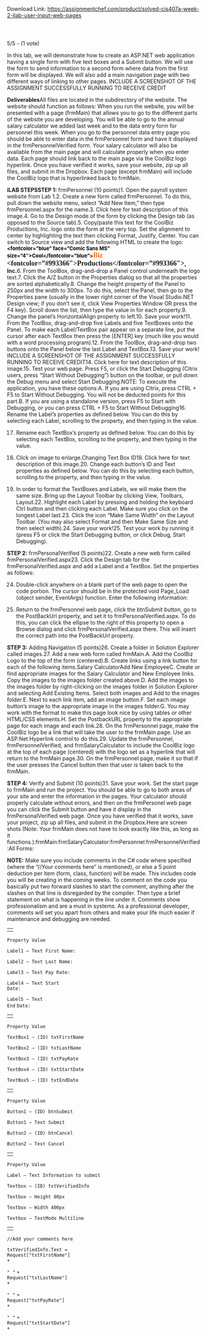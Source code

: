Download Link: https://assignmentchef.com/product/solved-cis407a-week-2-ilab-user-input-web-pages
<br>
<header class="entry-header"></header>

5/5 - (1 vote)

In this lab, we will demonstrate how to create an ASP.NET web application having a single form with five text boxes and a Submit button. We will use the form to send information to a second form where data from the first form will be displayed. We will also add a main navigation page with two different ways of linking to other pages. INCLUDE A SCREENSHOT OF THE ASSIGNMENT SUCCESSFULLY RUNNING TO RECEIVE CREDIT

<strong>Deliverables</strong>All files are located in the subdirectory of the website. The website should function as follows: When you run the website, you will be presented with a page (frmMain) that allows you to go to the different parts of the website you are developing. You will be able to go to the annual salary calculator we added last week and to the data entry form for personnel this week. When you go to the personnel data entry page you should be able to enter data in the frmPersonnel form and have it displayed in the frmPersonnelVerified form. Your salary calculator will also be available from the main page and will calculate properly when you enter data. Each page should link back to the main page via the CoolBiz logo hyperlink. Once you have verified it works, save your website, zip up all files, and submit in the Dropbox. Each page (except frmMain) will include the CoolBiz logo that is hyperlinked back to frmMain.

<strong>iLAB STEPS</strong><strong>STEP 1:</strong> frmPersonnel (10 points)1. Open the payroll system website from Lab 1.2. Create a new form called frmPersonnel. To do this, pull down the website menu, select “Add New Item,” then type frmPersonnel.aspx for the name.3. Click here for text description of this image.4. Go to the Design mode of the form by clicking the Design tab (as opposed to the Source tab).5. Copy/paste this text for the CoolBiz Productions, Inc. logo onto the form at the very top. Set the alignment to center by highlighting the text then clicking Format, Justify, Center. You can switch to Source view and add the following HTML to create the logo:<span style="color: black; font-size: small;"><strong>&lt;fontcolor=”blue” face=”Comic Sans MS” size=”4″&gt;Cool&lt;/fontcolor=”blue”&gt;</strong></span><strong><span style="color: #ff6600; font-family: 'Comic Sans MS'; font-size: large;">Biz</span><span style="font-family: 'Comic Sans MS'; font-size: large;"> &lt;fontcolor=”#993366″&gt;Productions&lt;/fontcolor=”#993366″&gt;</span>, Inc.</strong>6. From the ToolBox, drag-and-drop a Panel control underneath the logo text.7. Click the A/Z button in the Properties dialog so that all the properties are sorted alphabetically.8. Change the height property of the Panel to 250px and the width to 300px. To do this, select the Panel, then go to the Properties pane (usually in the lower right corner of the Visual Studio.NET Design view; if you don’t see it, click View Properties Window OR press the F4 key). Scroll down the list, then type the value in for each property.9. Change the panel’s HorizontalAlign property to left.10. Save your work!11. From the ToolBox, drag-and-drop five Labels and five TextBoxes onto the Panel. To make each Label/TextBox pair appear on a separate line, put the cursor after each TextBox then press the [ENTER] key (much like you would with a word processing program).12. From the ToolBox, drag-and-drop two buttons onto the Panel below the last Label and TextBox.13. Save your work! INCLUDE A SCREENSHOT OF THE ASSIGNMENT SUCCESSFULLY RUNNING TO RECEIVE CREDIT14. Click here for text description of this image.15. Test your web page. Press F5, or click the Start Debugging (Citrix users, press “Start Without Debugging”) button on the toolbar, or pull down the Debug menu and select Start Debugging.NOTE: To execute the application, you have these options:A. If you are using Citrix, press CTRL + F5 to Start Without Debugging. You will not be deducted points for this part.B. If you are using a standalone version, press F5 to Start with Debugging, or you can press CTRL + F5 to Start Without Debugging16. Rename the Label’s properties as defined below. You can do this by selecting each Label, scrolling to the property, and then typing in the value.

17. Rename each TextBox’s property as defined below. You can do this by selecting each TextBox, scrolling to the property, and then typing in the value.

18. Click on image to enlarge.Changing Text Box ID19. Click here for text description of this image.20. Change each button’s ID and Text properties as defined below. You can do this by selecting each button, scrolling to the property, and then typing in the value.

21. In order to format the TextBoxes and Labels, we will make them the same size. Bring up the Layout Toolbar by clicking View, Toolbars, Layout.22. Highlight each Label by pressing and holding the keyboard Ctrl button and then clicking each Label. Make sure you click on the longest Label last.23. Click the icon “Make Same Width” on the Layout Toolbar. (You may also select Format and then Make Same Size and then select width).24. Save your work!25. Test your work by running it (press F5 or click the Start Debugging button, or click Debug, Start Debugging).

<strong>STEP 2:</strong> frmPersonalVerified (5 points)22. Create a new web form called frmPersonalVerified.aspx23. Click the Design tab for the frmPersonalVerified.aspx and add a Label and a TextBox. Set the properties as follows:

24. Double-click anywhere on a blank part of the web page to open the code portion. The cursor should be in the protected void Page_Load (object sender, EventArgs) function. Enter the following information:

25. Return to the frmPersonnel web page, click the btnSubmit button, go to the PostBackUrl property, and set it to frmPersonalVerified.aspx. To do this, you can click the ellipse to the right of this property to open a Browse dialog and click frmPersonalVerified.aspx there. This will insert the correct path into the PostBackUrl property.

<strong>STEP 3:</strong> Adding Navigation (5 points)26. Create a folder in Solution Explorer called images.27. Add a new web form called frmMain.A. Add the CoolBiz Logo to the top of the form (centered).B. Create links using a link button for each of the following items.Salary CalculatorAdd New EmployeeC. Create or find appropriate images for the Salary Calculator and New Employee links. Copy the images to the images folder created above.D. Add the images to the images folder by right-clicking on the images folder in Solution Explorer and selecting Add Existing Items. Select both images and Add to the images folder.E. Next to each link item, add an image button.F. Set each image button’s image to the appropriate image in the images folder.G. You may work with the format to make this page look nice by using tables or other HTML/CSS elements.H. Set the PostbackURL property to the appropriate page for each image and each link.28. On the frmPersonnel page, make the CoolBiz logo be a link that will take the user to the frmMain page. Use an ASP.Net Hyperlink control to do this.29. Update the frmPersonnel, frmPersonnelVerified, and frmSalaryCalculator to include the CoolBiz logo at the top of each page (centered) with the logo set as a hyperlink that will return to the frmMain page.30. On the frmPersonnel page, make it so that if the user presses the Cancel button then that user is taken back to the frmMain.

<strong>STEP 4:</strong> Verify and Submit (10 points)31. Save your work. Set the start page to frmMain and run the project. You should be able to go to both areas of your site and enter the information in the pages. Your calculator should properly calculate without errors, and then on the frmPersonel web page you can click the Submit button and have it display in the frmPersonalVerified web page. Once you have verified that it works, save your project, zip up all files, and submit in the Dropbox.Here are screen shots (Note: Your frmMain does not have to look exactly like this, as long as it functions.):frmMain:frmSalaryCalculator:frmPersonnel:frmPersonnelVerified:All Forms:

<strong>NOTE:</strong> Make sure you include comments in the C# code where specified (where the “//Your comments here” is mentioned), or else a 5 point deduction per item (form, class, function) will be made. This includes code you will be creating in the coming weeks. To comment on the code you basically put two forward slashes to start the comment; anything after the slashes on that line is disregarded by the compiler. Then type a brief statement on what is happening in the line under it. Comments show professionalism and are a must in systems. As a professional developer, comments will set you apart from others and make your life much easier if maintenance and debugging are needed.

<table border="0" cellspacing="0" cellpadding="0">

 <tbody>

  <tr>

   <td class="code"></td>

  </tr>

 </tbody>

</table>

<code class="php plain">Property Value</code>

<code class="php plain">Label1 – Text First Name:</code>

<code class="php plain">Label2 – Text Last Name:</code>

<code class="php plain">Label3 – Text Pay Rate:</code>

<code class="php plain">Label4 – Text Start </code><code class="php functions">Date</code><code class="php plain">:</code>

<code class="php plain">Label5 – Text </code><code class="php functions">End</code> <code class="php functions">Date</code><code class="php plain">:</code>

<table border="0" cellspacing="0" cellpadding="0">

 <tbody>

  <tr>

   <td class="code"></td>

  </tr>

 </tbody>

</table>

<code class="php plain">Property Value</code>

<code class="php plain">TextBox1 – (ID) txtFirstName</code>

<code class="php plain">TextBox2 – (ID) txtLastName</code>

<code class="php plain">TextBox3 – (ID) txtPayRate</code>

<code class="php plain">TextBox4 – (ID) txtStartDate</code>

<code class="php plain">TextBox5 – (ID) txtEndDate</code>

<table border="0" cellspacing="0" cellpadding="0">

 <tbody>

  <tr>

   <td class="code"></td>

  </tr>

 </tbody>

</table>

<code class="php plain">Property Value</code>

<code class="php plain">Button1 – (ID) btnSubmit</code>

<code class="php plain">Button1 – Text Submit</code>

<code class="php plain">Button2 – (ID) btnCancel</code>

<code class="php plain">Button2 – Text Cancel</code>

<table border="0" cellspacing="0" cellpadding="0">

 <tbody>

  <tr>

   <td class="code"></td>

  </tr>

 </tbody>

</table>

<code class="php plain">Property Value</code>

<code class="php plain">Label – Text Information to submit</code>

<code class="php plain">Textbox – (ID) txtVerifiedInfo</code>

<code class="php plain">Textbox – Height 80px</code>

<code class="php plain">Textbox – Width 400px</code>

<code class="php plain">Textbox – TextMode Multiline</code>

<table border="0" cellspacing="0" cellpadding="0">

 <tbody>

  <tr>

   <td class="code"></td>

  </tr>

 </tbody>

</table>

<code class="php comments">//Add your comments here</code>

<code class="php plain">txtVerifiedInfo.Text = Request[</code><code class="php string">"txtFirstName"</code><code class="php plain">] +</code>

<code class="php string">"
"</code> <code class="php plain">+ Request[</code><code class="php string">"txtLastName"</code><code class="php plain">] +</code>

<code class="php string">"
"</code> <code class="php plain">+ Request[</code><code class="php string">"txtPayRate"</code><code class="php plain">] +</code>

<code class="php string">"
"</code> <code class="php plain">+ Request[</code><code class="php string">"txtStartDate"</code><code class="php plain">] +</code>